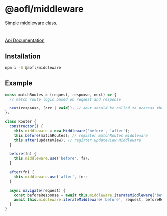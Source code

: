 # @aofl/middleware

Simple middleware class.

#

[Api Documentation](https://ageoflearning.github.io/aofl/v4.x/api-docs/modules/_aofl_middleware.html)

## Installation
```bash
npm i -S @aofl/middleware
```

## Example

```js
const matchRoutes = (request, response, next) => {
  // match route logic based on request and response

  next(response, [err | void]); // next should be called to process the next middleware function in the queue. Otherwise, the operation stops.
};

class Router {
  constructor() {
    this.middleware = new Middleware('before', 'after');
    this.before(matchRoutes); // register matchRoutes middleware
    this.after(updateView); // register updateView Middleware
  }

  before(fn) {
    this.middleware.use('before', fn);
  }

  after(fn) {
    this.middleware.use('after', fn);
  }

  async navigate(request) {
    const beforeResponse = await this.middleware.iterateMiddleware('before', request, Object.assign({}, request)); // middleware functions expect request, and optional response
    await this.middleware.iterateMiddleware('before', request, beforeResponse);
  }
}
```

